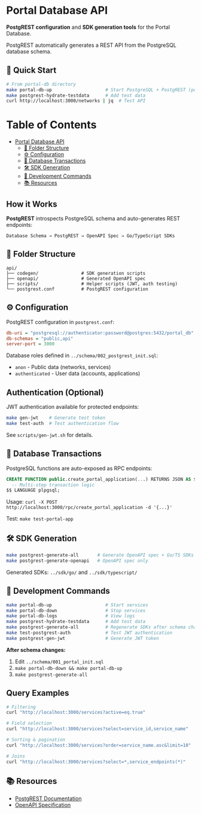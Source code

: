 # Portal Database API

<!-- TODO_DOCUMENTATION(@commoddity): Add section describing potential deployment to production using Pulumi, similar to how Porta database itself is deploted in the infra repo. -->

**PostgREST configuration** and **SDK generation tools** for the Portal Database.

PostgREST automatically generates a REST API from the PostgreSQL database schema.

## 🚀 Quick Start <!-- omit in toc -->

```bash
# From portal-db directory
make portal-db-up                    # Start PostgreSQL + PostgREST (port 3000)
make postgrest-hydrate-testdata      # Add test data
curl http://localhost:3000/networks | jq  # Test API
```

# Table of Contents <!-- omit in toc -->

- [Portal Database API](#portal-database-api)
  - [📁 Folder Structure](#-folder-structure)
  - [⚙️ Configuration](#️-configuration)
  - [💾 Database Transactions](#-database-transactions)
  - [🛠️ SDK Generation](#️-sdk-generation)
  - [🔧 Development Commands](#-development-commands)
  - [📚 Resources](#-resources)

## How it Works

**PostgREST** introspects PostgreSQL schema and auto-generates REST endpoints:

```
Database Schema → PostgREST → OpenAPI Spec → Go/TypeScript SDKs
```

## 📁 Folder Structure

```
api/
├── codegen/                # SDK generation scripts
├── openapi/                # Generated OpenAPI spec
├── scripts/                # Helper scripts (JWT, auth testing)
└── postgrest.conf          # PostgREST configuration
```

## ⚙️ Configuration

PostgREST configuration in `postgrest.conf`:

```ini
db-uri = "postgresql://authenticator:password@postgres:5432/portal_db"
db-schemas = "public,api"
server-port = 3000
```

Database roles defined in `../schema/002_postgrest_init.sql`:
- `anon` - Public data (networks, services)
- `authenticated` - User data (accounts, applications)

## Authentication (Optional)

JWT authentication available for protected endpoints:

```bash
make gen-jwt    # Generate test token
make test-auth  # Test authentication flow
```

See `scripts/gen-jwt.sh` for details.

## 💾 Database Transactions

PostgreSQL functions are auto-exposed as RPC endpoints:

```sql
CREATE FUNCTION public.create_portal_application(...) RETURNS JSON AS $$
  -- Multi-step transaction logic
$$ LANGUAGE plpgsql;
```

Usage: `curl -X POST http://localhost:3000/rpc/create_portal_application -d '{...}'`

Test: `make test-portal-app`

## 🛠️ SDK Generation

```bash
make postgrest-generate-all       # Generate OpenAPI spec + Go/TS SDKs
make postgrest-generate-openapi   # OpenAPI spec only
```

Generated SDKs: `../sdk/go/` and `../sdk/typescript/`

## 🔧 Development Commands

```bash
make portal-db-up                    # Start services
make portal-db-down                  # Stop services
make portal-db-logs                  # View logs
make postgrest-hydrate-testdata      # Add test data
make postgrest-generate-all          # Regenerate SDKs after schema changes
make test-postgrest-auth             # Test JWT authentication
make postgrest-gen-jwt               # Generate JWT token
```

**After schema changes:**
1. Edit `../schema/001_portal_init.sql`
2. `make portal-db-down && make portal-db-up`
3. `make postgrest-generate-all`

## Query Examples

```bash
# Filtering
curl "http://localhost:3000/services?active=eq.true"

# Field selection
curl "http://localhost:3000/services?select=service_id,service_name"

# Sorting & pagination
curl "http://localhost:3000/services?order=service_name.asc&limit=10"

# Joins
curl "http://localhost:3000/services?select=*,service_endpoints(*)"
```

## 📚 Resources

- [PostgREST Documentation](https://postgrest.org/en/stable/)
- [OpenAPI Specification](https://swagger.io/specification/)
